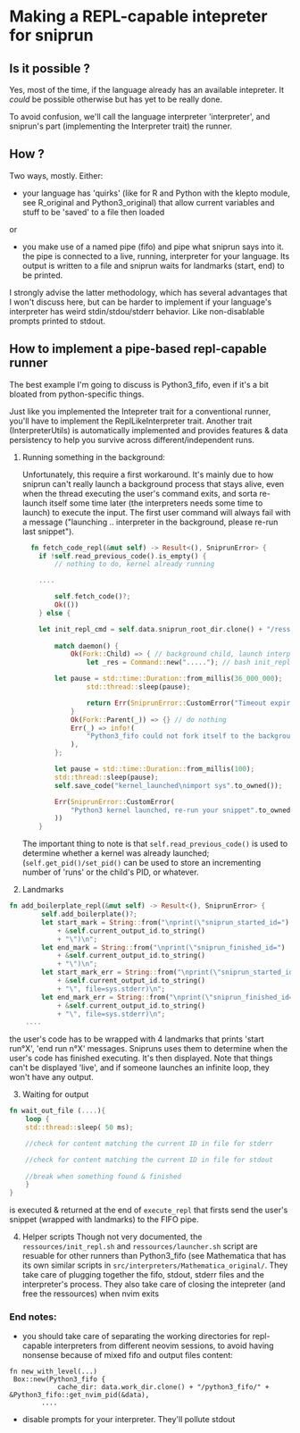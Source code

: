 # Making a REPL-capable intepreter for sniprun

## Is it possible ?

Yes, most of the time, if the language already has an available intepreter. It _could_ be possible otherwise but has yet to be really done.

To avoid confusion, we'll call the language interpreter 'interpreter', and sniprun's part (implementing the Interpreter trait) the runner.

## How ?
 Two ways, mostly. Either:
 - your language has 'quirks' (like for R and Python with the klepto module, see R\_original and Python3\_original) that allow current variables and stuff to be 'saved' to a file then loaded

 or

 - you make use of a named pipe (fifo) and pipe what sniprun says into it. the pipe is connected to a live, running, interpreter for your language. Its output is written to a file and sniprun waits for landmarks (start, end) to be printed. 


 I strongly advise the latter methodology, which has several advantages that I won't discuss here, but can be harder to implement if your language's interpreter has weird stdin/stdou/stderr behavior. Like non-disablable prompts printed to stdout.


 ## How to implement a pipe-based repl-capable runner

The best example I'm going to discuss is Python3\_fifo, even if it's a bit bloated from python-specific things.

Just like you implemented the Intepreter trait for a conventional runner, you'll have to implement the ReplLikeInterpreter trait. Another trait (InterpreterUtils) is automatically implemented and provides features & data persistency to help you survive across different/independent runs. 

1. Running something in the background:
    
    Unfortunately, this require a first workaround. It's mainly due to how sniprun can't really launch a background process that stays alive, even when the thread executing the user's command exits, and sorta re-launch itself some time later (the interpreters needs some time to launch) to execute the input. The first user command will always fail with a message ("launching .. interpreter in the background, please re-run last snippet").
    ```rust
      fn fetch_code_repl(&mut self) -> Result<(), SniprunError> {
        if !self.read_previous_code().is_empty() {
            // nothing to do, kernel already running

	    ....

            self.fetch_code()?;
            Ok(())
        } else {

	    let init_repl_cmd = self.data.sniprun_root_dir.clone() + "/ressources/init_repl.sh";
          
            match daemon() {
                Ok(Fork::Child) => { // background child, launch interpreter
                    let _res = Command::new("....."); // bash init_repl_cmd args

		    let pause = std::time::Duration::from_millis(36_000_000);
                    std::thread::sleep(pause);

                    return Err(SniprunError::CustomError("Timeout expired for python3 REPL".to_owned()));
                }
                Ok(Fork::Parent(_)) => {} // do nothing
                Err(_) => info!(
                    "Python3_fifo could not fork itself to the background to launch the kernel"
                ),
            };

            let pause = std::time::Duration::from_millis(100);
            std::thread::sleep(pause);
            self.save_code("kernel_launched\nimport sys".to_owned());

            Err(SniprunError::CustomError(
                "Python3 kernel launched, re-run your snippet".to_owned(),
            ))
        }
    ```
    The important thing to note is that `self.read_previous_code()` is used to determine whether a kernel was already launched; (`self.get_pid()/set_pid()` can be used to store an incrementing number of 'runs' or the child's PID, or whatever.

2. Landmarks

```rust
fn add_boilerplate_repl(&mut self) -> Result<(), SniprunError> {
        self.add_boilerplate()?;
        let start_mark = String::from("\nprint(\"sniprun_started_id=")
            + &self.current_output_id.to_string()
            + "\")\n";
        let end_mark = String::from("\nprint(\"sniprun_finished_id=")
            + &self.current_output_id.to_string()
            + "\")\n";
        let start_mark_err = String::from("\nprint(\"sniprun_started_id=")
            + &self.current_output_id.to_string()
            + "\", file=sys.stderr)\n";
        let end_mark_err = String::from("\nprint(\"sniprun_finished_id=")
            + &self.current_output_id.to_string()
            + "\", file=sys.stderr)\n";
	....
```

the user's code has to be wrapped with 4 landmarks that prints 'start run°X', 'end run n°X' messages. Snipruns uses them to determine when the user's code has finished executing. It's then displayed. Note that things can't be displayed 'live', and if someone launches an infinite loop, they won't have any output.


3. Waiting for output
``` rust
fn wait_out_file (....){
    loop {
	std::thread::sleep( 50 ms);

	//check for content matching the current ID in file for stderr

	//check for content matching the current ID in file for stdout
	
	//break when something found & finished
    }
}
```
is executed & returned at the end of `execute_repl` that firsts send the user's snippet (wrapped with landmarks) to the FIFO pipe.

4. Helper scripts
Though not very documented, the `ressources/init_repl.sh` and `ressources/launcher.sh` script are resuable for other runners than Python3\_fifo (see Mathematica that has its own similar scripts in `src/interpreters/Mathematica_original/`. They take care of plugging together the fifo, stdout, stderr files and the interpreter's process. They also take care of closing the intepreter (and free the ressources) when nvim exits


### End notes:
- you should take care of separating the working directories for repl-capable interpreters from different neovim sessions, to avoid having nonsense because of mixed fifo and output files content:

```
fn new_with_level(...)
 Box::new(Python3_fifo {
            cache_dir: data.work_dir.clone() + "/python3_fifo/" + &Python3_fifo::get_nvim_pid(&data),
	    ....
```

- disable prompts for your interpreter. They'll pollute stdout
